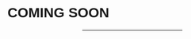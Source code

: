 <!DOCTYPE html>
<html>
<head>
<style>
body,h1 {font-family: "Raleway", sans-serif}
body, html {height: 100%}
.bgimg {
  background-image: url("petterBraka.github.io/pexels-photo-236950.jpeg");
  min-height: 100%;
  background-position: center;
  background-size: cover;
}
</style>
</head>
<body>
<div class="bgimg w3-display-container w3-animate-opacity w3-text-white">
  <div class="w3-display-middle">
    <h1 class="w3-jumbo w3-animate-top">COMING SOON</h1>
    <hr class="w3-border-grey" style="margin:auto;width:40%">
  </div>
</div>

</body>
</html>
